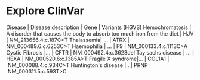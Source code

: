 
# Explore ClinVar

Disease | Disease description | Gene | Variants (HGVS)
Hemochromatosis | A disorder that causes the body to absorb too much iron from the diet | HJV | NM_213656.4:c.187C>T
Thalassemia| ... | ATRX | NM_000489.6:c.6253C>T 
Haemophilia | ... | F9 | NM_000133.4:c.1113C>A
Cystic Fibrosis |... | CFTR | NM_000492.4:c.3623del 
Tay sachs disease | ... | HEXA | NM_000520.6:c.1385A>T 
Fragile X syndrome|... | COL1A1 | NM_000088.4:c.934C>T
Huntington's disease |...| PRNP | NM_000311.5:c.593T>C
